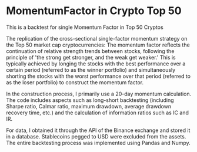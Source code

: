 # MomentumFactor in Crypto Top 50
 This is a backtest for single Momentum Factor in Top 50 Cryptos

 The replication of the cross-sectional single-factor momentum strategy on the Top 50 market cap cryptocurrencies: The momentum factor reflects the continuation of relative strength trends between stocks, following the principle of 'the strong get stronger, and the weak get weaker.' This is typically achieved by longing the stocks with the best performance over a certain period (referred to as the winner portfolio) and simultaneously shorting the stocks with the worst performance over that period (referred to as the loser portfolio) to construct the momentum factor.

In the construction process, I primarily use a 20-day momentum calculation. The code includes aspects such as long-short backtesting (including Sharpe ratio, Calmar ratio, maximum drawdown, average drawdown recovery time, etc.) and the calculation of information ratios such as IC and IR.

For data, I obtained it through the API of the Binance exchange and stored it in a database. Stablecoins pegged to USD were excluded from the assets. The entire backtesting process was implemented using Pandas and Numpy.
